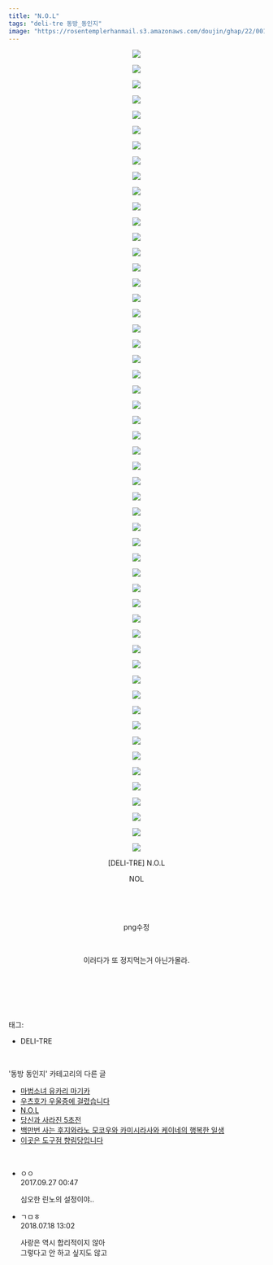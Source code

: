 ```yaml
---
title: "N.O.L"
tags: "deli-tre 동방_동인지"
image: "https://rosentemplerhanmail.s3.amazonaws.com/doujin/ghap/22/001.jpg"
---
```

<div class="article">
<p style="text-align: center; clear: none; float: none;"><img src="{{ site.imgserver11 }}/ghap/22/001.jpg"/></p>
<p style="text-align: center; clear: none; float: none;"><img src="{{ site.imgserver11 }}/ghap/22/002.jpg"/></p>
<p style="text-align: center; clear: none; float: none;"><img src="{{ site.imgserver11 }}/ghap/22/003.jpg"/></p>
<p style="text-align: center; clear: none; float: none;"><img src="{{ site.imgserver11 }}/ghap/22/004.jpg"/></p>
<p style="text-align: center; clear: none; float: none;"><img src="{{ site.imgserver11 }}/ghap/22/005.jpg"/></p>
<p style="text-align: center; clear: none; float: none;"><img src="{{ site.imgserver11 }}/ghap/22/006.jpg"/></p>
<p style="text-align: center; clear: none; float: none;"><img src="{{ site.imgserver11 }}/ghap/22/007.jpg"/></p>
<p style="text-align: center; clear: none; float: none;"><img src="{{ site.imgserver11 }}/ghap/22/008.jpg"/></p>
<p style="text-align: center; clear: none; float: none;"><img src="{{ site.imgserver11 }}/ghap/22/009.jpg"/></p>
<p style="text-align: center; clear: none; float: none;"><img src="{{ site.imgserver11 }}/ghap/22/010.jpg"/></p>
<p style="text-align: center; clear: none; float: none;"><img src="{{ site.imgserver11 }}/ghap/22/011.jpg"/></p>
<p style="text-align: center; clear: none; float: none;"><img src="{{ site.imgserver11 }}/ghap/22/012.jpg"/></p>
<p style="text-align: center; clear: none; float: none;"><img src="{{ site.imgserver11 }}/ghap/22/013.jpg"/></p>
<p style="text-align: center; clear: none; float: none;"><img src="{{ site.imgserver11 }}/ghap/22/014.jpg"/></p>
<p style="text-align: center; clear: none; float: none;"><img src="{{ site.imgserver11 }}/ghap/22/015.jpg"/></p>
<p style="text-align: center; clear: none; float: none;"><img src="{{ site.imgserver11 }}/ghap/22/016.jpg"/></p>
<p style="text-align: center; clear: none; float: none;"><img src="{{ site.imgserver11 }}/ghap/22/017.jpg"/></p>
<p style="text-align: center; clear: none; float: none;"><img src="{{ site.imgserver11 }}/ghap/22/018.jpg"/></p>
<p style="text-align: center; clear: none; float: none;"><img src="{{ site.imgserver11 }}/ghap/22/019.jpg"/></p>
<p style="text-align: center; clear: none; float: none;"><img src="{{ site.imgserver11 }}/ghap/22/020.jpg"/></p>
<p style="text-align: center; clear: none; float: none;"><img src="{{ site.imgserver11 }}/ghap/22/021.jpg"/></p>
<p style="text-align: center; clear: none; float: none;"><img src="{{ site.imgserver11 }}/ghap/22/022.jpg"/></p>
<p style="text-align: center; clear: none; float: none;"><img src="{{ site.imgserver11 }}/ghap/22/023.jpg"/></p>
<p style="text-align: center; clear: none; float: none;"><img src="{{ site.imgserver11 }}/ghap/22/024.jpg"/></p>
<p style="text-align: center; clear: none; float: none;"><img src="{{ site.imgserver11 }}/ghap/22/025.jpg"/></p>
<p style="text-align: center; clear: none; float: none;"><img src="{{ site.imgserver11 }}/ghap/22/026.jpg"/></p>
<p style="text-align: center; clear: none; float: none;"><img src="{{ site.imgserver11 }}/ghap/22/027.jpg"/></p>
<p style="text-align: center; clear: none; float: none;"><img src="{{ site.imgserver11 }}/ghap/22/028.jpg"/></p>
<p style="text-align: center; clear: none; float: none;"><img src="{{ site.imgserver11 }}/ghap/22/029.jpg"/></p>
<p style="text-align: center; clear: none; float: none;"><img src="{{ site.imgserver11 }}/ghap/22/030.jpg"/></p>
<p style="text-align: center; clear: none; float: none;"><img src="{{ site.imgserver11 }}/ghap/22/031.jpg"/></p>
<p style="text-align: center; clear: none; float: none;"><img src="{{ site.imgserver11 }}/ghap/22/032.jpg"/></p>
<p style="text-align: center; clear: none; float: none;"><img src="{{ site.imgserver11 }}/ghap/22/033.jpg"/></p>
<p style="text-align: center; clear: none; float: none;"><img src="{{ site.imgserver11 }}/ghap/22/034.jpg"/></p>
<p style="text-align: center; clear: none; float: none;"><img src="{{ site.imgserver11 }}/ghap/22/035.jpg"/></p>
<p style="text-align: center; clear: none; float: none;"><img src="{{ site.imgserver11 }}/ghap/22/036.jpg"/></p>
<p style="text-align: center; clear: none; float: none;"><img src="{{ site.imgserver11 }}/ghap/22/037.jpg"/></p>
<p style="text-align: center; clear: none; float: none;"><img src="{{ site.imgserver11 }}/ghap/22/038.jpg"/></p>
<p style="text-align: center; clear: none; float: none;"><img src="{{ site.imgserver11 }}/ghap/22/039.jpg"/></p>
<p style="text-align: center; clear: none; float: none;"><img src="{{ site.imgserver11 }}/ghap/22/040.jpg"/></p>
<p style="text-align: center; clear: none; float: none;"><img src="{{ site.imgserver11 }}/ghap/22/041.jpg"/></p>
<p style="text-align: center; clear: none; float: none;"><img src="{{ site.imgserver11 }}/ghap/22/042.jpg"/></p>
<p style="text-align: center; clear: none; float: none;"><img src="{{ site.imgserver11 }}/ghap/22/043.jpg"/></p>
<p style="text-align: center; clear: none; float: none;"><img src="{{ site.imgserver11 }}/ghap/22/044.jpg"/></p>
<p style="text-align: center; clear: none; float: none;"><img src="{{ site.imgserver11 }}/ghap/22/045.jpg"/></p>
<p style="text-align: center; clear: none; float: none;"><img src="{{ site.imgserver11 }}/ghap/22/046.jpg"/></p>
<p style="text-align: center; clear: none; float: none;"><img src="{{ site.imgserver11 }}/ghap/22/047.jpg"/></p>
<p style="text-align: center; clear: none; float: none;"><img src="{{ site.imgserver11 }}/ghap/22/048.jpg"/></p>
<p style="text-align: center; clear: none; float: none;"><img src="{{ site.imgserver11 }}/ghap/22/049.jpg"/></p>
<p style="text-align: center; clear: none; float: none;"><img src="{{ site.imgserver11 }}/ghap/22/050.jpg"/></p>
<p style="text-align: center; clear: none; float: none;"><img src="{{ site.imgserver11 }}/ghap/22/051.jpg"/></p>
<p style="text-align: center; clear: none; float: none;"><img src="{{ site.imgserver11 }}/ghap/22/052.jpg"/></p>
<p style="text-align: center; clear: none; float: none;"><img src="{{ site.imgserver11 }}/ghap/22/053.jpg"/></p>
<p style="text-align: center; clear: none; float: none;">[DELI-TRE] N.O.L</p>
<p style="text-align: center; clear: none; float: none;">NOL</p>
<p style="text-align: center; clear: none; float: none;"><br/></p>
<p style="text-align: center; clear: none; float: none;"><br/></p>
<p style="text-align: center; clear: none; float: none;">png수정</p>
<p style="text-align: center; clear: none; float: none;"><br/></p>
<p style="text-align: center; clear: none; float: none;">이러다가 또 정지먹는거 아닌가몰라.</p>
<p style="text-align: center; clear: none; float: none;"><br/></p>
<p><br/></p>
</div><br/>
<div class="tagTrail">
<p>태그: </p>
<ul>
<li>DELI-TRE</li>
</ul>
</div><br/>
<div class="another">
<p>'동방 동인지' 카테고리의 다른 글</p>
<ul>
<li><a href="/ghap_24">마법소녀 유카리 마기카</a></li>
<li><a href="/ghap_23">우츠호가 우울증에 걸렸습니다</a></li>
<li><a href="/ghap_22">N.O.L</a></li>
<li><a href="/ghap_21">당신과 사라진 5초전</a></li>
<li><a href="/ghap_20">백만번 사는 후지와라노 모코우와 카미시라사와 케이네의 행복한 일생</a></li>
<li><a href="/ghap_19">이곳은 도구점 향림당입니다</a></li>
</ul>
</div><br/>
<div class="cb_module cb_fluid">
<div class="cb_wrt cb_profile">
<div class="comment">
<ul>
<li class="cb_thumb_off" id="comment15091252">
<div class="cb_comment_area">
<div class="cb_info_area">
<div class="cb_section">
<span class="cb_nick_name">ㅇㅇ</span>
</div>
<div class="cb_section">
<span class="cb_date">2017.09.27 00:47 </span>
</div>
</div>
<div class="cb_dsc_comment">
<p class="cb_dsc">
											심오한 린노의 설정이야..
										</p>
</div>
</div></li>
<li class="cb_thumb_off" id="comment15289237">
<div class="cb_comment_area">
<div class="cb_info_area">
<div class="cb_section">
<span class="cb_nick_name">ㄱㅁㅎ</span>
</div>
<div class="cb_section">
<span class="cb_date">2018.07.18 13:02 </span>
</div>
</div>
<div class="cb_dsc_comment">
<p class="cb_dsc">
											사랑은 역시 합리적이지 않아<br/>
그렇다고 안 하고 싶지도 않고
										</p>
</div>
</div></li>
</ul>
</div>
</div><!-- commentList close -->
</div><br/>

